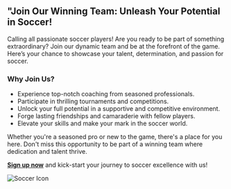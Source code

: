 ## "Join Our Winning Team: Unleash Your Potential in Soccer!

Calling all passionate soccer players! Are you ready to be part of something extraordinary? Join our dynamic team and be at the forefront of the game. Here’s your chance to showcase your talent, determination, and passion for soccer.

### Why Join Us?

- Experience top-notch coaching from seasoned professionals.
- Participate in thrilling tournaments and competitions.
- Unlock your full potential in a supportive and competitive environment.
- Forge lasting friendships and camaraderie with fellow players.
- Elevate your skills and make your mark in the soccer world.

Whether you're a seasoned pro or new to the game, there's a place for you here. Don't miss this opportunity to be part of a winning team where dedication and talent thrive.

[**Sign up now**](link-to-sign-up-page) and kick-start your journey to soccer excellence with us!

![Soccer Icon](icon-url)

